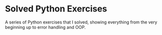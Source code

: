 # Solved Python Exercises

A series of Python exercises that I solved, showing everything from the very beginning up to error handling and OOP.
